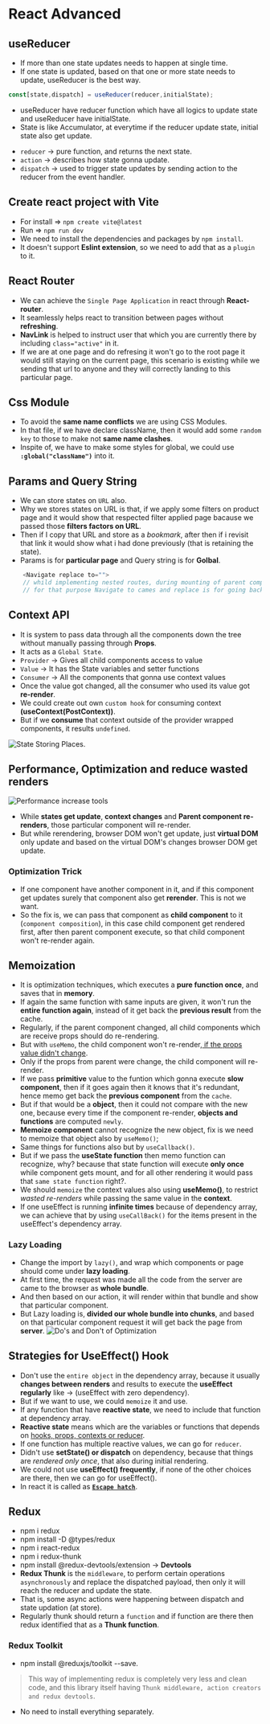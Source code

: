 # React Advanced

## useReducer
* If more than one state updates needs to happen at single time.
* If one state is updated, based on that one or more state needs to update, useReducer is the best way.
```javascript
const[state,dispatch] = useReducer(reducer,initialState);
```
* useReducer have reducer function which have all logics to update state and useReducer have initialState.
* State is like Accumulator, at everytime if the reducer update state, initial state also get update.
- `reducer` -> pure function, and returns the next state.
- `action` -> describes how state gonna update.
- `dispatch` -> used to trigger state updates by sending action to the reducer from the event handler.

## Create react project with Vite
* For install => `npm create vite@latest`
* Run => `npm run dev`
* We need to install the dependencies and packages by `npm install`.
* It doesn't support **Eslint extension**, so we need to add that as a `plugin` to it.

## React Router
* We can achieve the `Single Page Application` in react through **React-router**.
* It seamlessly helps react to transition between pages without **refreshing**.
* **NavLink** is helped to instruct user that which you are currently there by including `class="active"` in it.
* If we are at one page and do refresing it won't go to the root page it would still staying on the current page, this scenario is existing while we sending that url to anyone and they will correctly landing to this particular page.

## Css Module
* To avoid the **same name conflicts** we are using CSS Modules.
* In that file, if we have declare className, then it would add some `random key` to those to make not **same name clashes**.
* Inspite of, we have to make some styles for global, we could use **`:global("className")`** into it.

## Params and Query String
* We can store states on `URL` also.
* Why we stores states on URL is that, if we apply some filters on product page and it would show that respected filter applied page bacause we passed those **filters factors on URL**.
* Then if I copy that URL and store as a *bookmark*, after then if i revisit that link it would show what i had done previously (that is retaining the state).
* Params is for **particular page** and Query string is for **Golbal**.

```javascript
    <Navigate replace to="">
    // whild implementing nested routes, during mounting of parent component, we doesn't know which child route will gonna mount
    // for that purpose Navigate to cames and replace is for going back.
```

## Context API
* It is system to pass data through all the components down the tree without manually passing through **Props**.
* It acts as a `Global State`.
* `Provider` -> Gives all child components access to value
* `Value` -> It has the State variables and setter functions
* `Consumer` -> All the components that gonna use context values
* Once the value got changed, all the consumer who used its value got **re-render**.
* We could create out own `custom hook` for consuming context **(useContext(PostContext))**.
* But if we **consume** that context outside of the provider wrapped components, it results `undefined`.

![State Storing Places](https://github.com/rkishore1207/React-Advanced/assets/146698138/d5cc52f8-8fe7-4fcc-9bb9-ec18b3f0c95f).

## Performance, Optimization and reduce wasted renders
![Performance increase tools](https://github.com/rkishore1207/React-Advanced/assets/146698138/5881c72c-4ba7-4577-8bc0-c67a6613db20)

* While **states get update**, **context changes** and **Parent component re-renders**, those particular component will re-render.
* But while rerendering, browser DOM won't get update, just **virtual DOM** only update and based on the virtual DOM's changes browser DOM get update.
### Optimization Trick
* If one component have another component in it, and if this component get updates surely that component also get **rerender**. This is not we want.
* So the fix is, we can pass that component as **child component** to it (`component composition`), in this case child component get rendered first, after then parent component execute, so that child component won't re-render again.

## Memoization
* It is optimization techniques, which executes a **pure function once**, and saves that in **memory**.
* If again the same function with same inputs are given, it won't run the **entire function again**, instead of it get back the **previous result** from the cache.
* Regularly, if the parent component changed, all child components which are receive props should do re-rendering.
* But with `useMemo`, the child component won't re-render,<u> if the props value didn't change</u>.
* Only if the props from parent were change, the child component will re-render.
* If we pass **primitive** value to the funtion which gonna execute **slow component**, then if it goes again then it knows that it's redundant, hence memo get back the **previous component** from the `cache`.
* But if that would be a **object**, then it could not compare with the new one, because every time if the component re-render, **objects and functions** are computed `newly`. 
* **Memoize component** cannot recognize the new object, fix is we need to memoize that object also by `useMemo()`;
* Same things for functions also but by `useCallback()`.
* But if we pass the **useState function** then memo function can recognize, why? because that state function will execute **only once** while component gets mount, and for all other rendering it would pass that `same state function` right?.
* We should `memoize` the context values also using **useMemo()**, to restrict *wasted re-renders* while passing the same value in the **context**.
* If one useEffect is running **infinite times** because of dependency array, we can achieve that by using `useCallBack()` for the items present in the useEffect's dependency array.
### Lazy Loading
* Change the import by `lazy()`, and wrap which components or page should come under **lazy loading**.
* At first time, the request was made all the code from the server are came to the browser as **whole bundle**.
* And then based on our action, it will render within that bundle and show that particular component.
* But Lazy loading is, **divided our whole bundle into chunks**, and based on that particular component request it will get back the page from **server**.
![Do's and Don't of Optimization](https://github.com/rkishore1207/React-Advanced/assets/146698138/20069e2f-1e0f-4f7f-afdb-68e7bcb4f1d8)

## Strategies for UseEffect() Hook
* Don't use the `entire object` in the dependency array, because it usually **changes between renders** and results to execute the **useEffect regularly** like -> (useEffect with zero dependency).
* But if we want to use, we could `memoize` it and use.
* If any function that have **reactive state**, we need to include that function at dependency array.
* **Reactive state** means which are the variables or functions that depends on <u>hooks, props, contexts or reducer</u>.
* If one function has multiple reactive values, we can go for `reducer`.
* Didn't use **setState() or dispatch** on dependency, because that things are *rendered only once*, that also during initial rendering.
* We could not use **useEffect() frequently**, if none of the other choices are there, then we can go for useEffect().
* In react it is called as <u>**`Escape hatch`**</u>.

## Redux
* npm i redux
* npm install -D @types/redux
* npm i react-redux
* npm i redux-thunk
* npm install @redux-devtools/extension -> **Devtools**
* **Redux Thunk** is the `middleware`, to perform certain operations `asynchronously` and replace the dispatched payload, then only it will reach the reducer and update the state.
* That is, some async actions were happening between dispatch and state updation (at store).
* Regularly thunk should return a `function` and if function are there then redux identified that as a **Thunk function**.

### Redux Toolkit 
- npm install @reduxjs/toolkit --save.
> This way of implementing redux is completely very less and clean code, and this library itself having `Thunk middleware, action creators and redux devtools`. 
* No need to install everything separately.